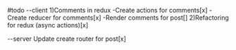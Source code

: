 #todo
--client
1)Comments in redux
-Create actions for comments[x]
-Create reducer for comments[x]
-Render comments for post[]
2)Refactoring for redux (async actions)[x]

--server
Update create router for post[x]

